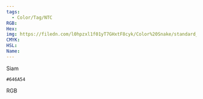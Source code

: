 ```yaml
---
tags:
  - Color/Tag/NTC
RGB:
Hex:
img: https://filedn.com/l0hpzxl1f01yT7GHxtF8cyk/Color%20Snake/standard_csv_to_svg/%23/646A54.svg
CMYK:
HSL:
Name:
---
```

Siam
```palette
#646A54
```
RGB
